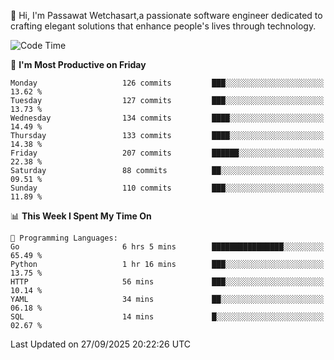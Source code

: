 
👋 Hi, I'm Passawat Wetchasart,a passionate software engineer dedicated to crafting elegant solutions that enhance people's lives through technology.


<!--START_SECTION:waka-->
![Code Time](http://img.shields.io/badge/Code%20Time-2%2C231%20hrs%2036%20mins-blue)

📅 **I'm Most Productive on Friday** 

```text
Monday                   126 commits         ███░░░░░░░░░░░░░░░░░░░░░░   13.62 % 
Tuesday                  127 commits         ███░░░░░░░░░░░░░░░░░░░░░░   13.73 % 
Wednesday                134 commits         ████░░░░░░░░░░░░░░░░░░░░░   14.49 % 
Thursday                 133 commits         ████░░░░░░░░░░░░░░░░░░░░░   14.38 % 
Friday                   207 commits         ██████░░░░░░░░░░░░░░░░░░░   22.38 % 
Saturday                 88 commits          ██░░░░░░░░░░░░░░░░░░░░░░░   09.51 % 
Sunday                   110 commits         ███░░░░░░░░░░░░░░░░░░░░░░   11.89 % 
```


📊 **This Week I Spent My Time On** 

```text
💬 Programming Languages: 
Go                       6 hrs 5 mins        ████████████████░░░░░░░░░   65.49 % 
Python                   1 hr 16 mins        ███░░░░░░░░░░░░░░░░░░░░░░   13.75 % 
HTTP                     56 mins             ███░░░░░░░░░░░░░░░░░░░░░░   10.14 % 
YAML                     34 mins             ██░░░░░░░░░░░░░░░░░░░░░░░   06.18 % 
SQL                      14 mins             █░░░░░░░░░░░░░░░░░░░░░░░░   02.67 % 
```


 Last Updated on 27/09/2025 20:22:26 UTC
<!--END_SECTION:waka-->

<!--
**markpassawat/markpassawat** is a ✨ _special_ ✨ repository because its `README.md` (this file) appears on your GitHub profile.

Here are some ideas to get you started:

- 🔭 I’m currently working on ...
- 🌱 I’m currently learning ...
- 👯 I’m looking to collaborate on ...
- 🤔 I’m looking for help with ...
- 💬 Ask me about ...
- 📫 How to reach me: ...
- 😄 Pronouns: He/Him
- ⚡ Fun fact: ...
-->

